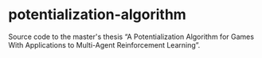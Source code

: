# potentialization-algorithm
Source code to the master's thesis “A Potentialization Algorithm for Games With Applications to Multi-Agent Reinforcement Learning”.
